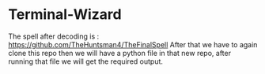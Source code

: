 # Terminal-Wizard
The spell after decoding is : https://github.com/TheHuntsman4/TheFinalSpell
After that we have to again clone this repo then we will have a python file in that new repo, after running that file we will get the required output.

